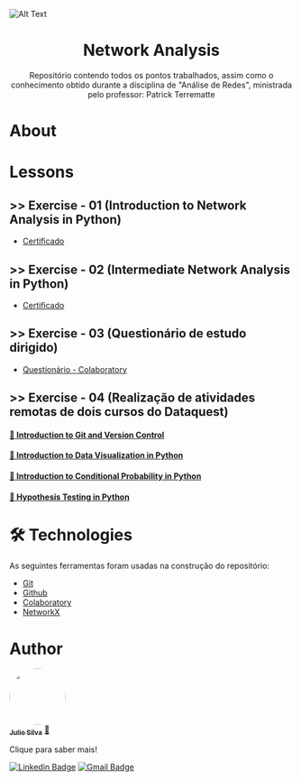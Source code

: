 ![Alt Text](https://mytechdecisions.com/wp-content/uploads/2018/08/Internet_network_Mesh.jpg)

<h1 align ="center">Network Analysis</h1>

<p align="center">Repositório contendo todos os pontos trabalhados, assim como o conhecimento obtido durante a disciplina de "Análise de Redes", ministrada pelo professor: Patrick Terrematte</p>


# About


# Lessons


## >> Exercise - 01 (Introduction to Network Analysis in Python)
  * [Certificado](https://github.com/Julio-CSilva/Network-Analysis/tree/main/Certificate/DataCamp/introduction)

## >> Exercise - 02 (Intermediate Network Analysis in Python)
  * [Certificado](https://github.com/Julio-CSilva/Network-Analysis/tree/main/Certificate/DataCamp/intermediario)

## >> Exercise - 03 (Questionário de estudo dirigido)
  * [Questionário - Colaboratory](https://github.com/Julio-CSilva/Network-Analysis/blob/main/Exercises/Questionário_estudo_dirigido%20.ipynb)

## >> Exercise - 04 (Realização de atividades remotas de dois cursos do Dataquest)
  <h4 align="left">
      <a href="https://github.com/Julio-CSilva/Network-Analysis/blob/main/Certificate/Dataquest/Júlio-César-da-Silva-Filho--Introduction-to-Git-and-Version-Control.pdf">🔗 Introduction to Git and Version Control</a>
  </h4>

  <h4 align="left">
      <a href="https://github.com/Julio-CSilva/Network-Analysis/blob/main/Certificate/Dataquest/Júlio-César-da-Silva-Filho--Introduction-to-Data-Visualization-in-Python.pdf">🔗 Introduction to Data Visualization in Python</a>
  </h4>
  
  <h4 align="left">
      <a href="">🔗 Introduction to Conditional Probability in Python</a>
  </h4> 
  
  <h4 align="left">
      <a href="">🔗 Hypothesis Testing in Python</a>
  </h4>
  
# 🛠 Technologies

As seguintes ferramentas foram usadas na construção do repositório:

- [Git](https://git-scm.com)
- [Github](https://github.com)
- [Colaboratory](https://colab.research.google.com)
- [NetworkX](https://networkx.org)

# Author

<a href="https://github.com/Julio-CSilva">
 <img style="border-radius: 50%;" src="https://avatars.githubusercontent.com/u/57691025?s=400&u=15893c15d3d42c7737e91cc4f11dcbd7751b7565&v=4" width="100px;" alt=""/>
 <br />
 <sub><b>Julio Silva</b></sub></a> <a href="https://github.com/Julio-CSilva" title="Foguete não tem ré">🚀</a>

Clique para saber mais!

[![Linkedin Badge](https://img.shields.io/badge/-Julio-blue?style=flat-square&logo=Linkedin&logoColor=white&link=https://www.linkedin.com/in/julio-csilva/)](https://www.linkedin.com/in/júlio-silva-089ba6273/) 
[![Gmail Badge](https://img.shields.io/badge/-juliocesarfilho0112@gmail.com-c14438?style=flat-square&logo=Gmail&logoColor=white&link=mailto:juliocesarfilho0112@gmail.com)](mailto:juliocesarfilho0112@gmail.com)
